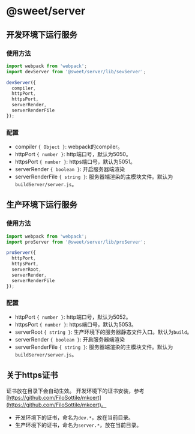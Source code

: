 # @sweet/server

## 开发环境下运行服务

### 使用方法

```javascript
import webpack from 'webpack';
import devServer from '@sweet/server/lib/sevServer';

devServer({
  compiler,
  httpPort,
  httpsPort,
  serverRender,
  serverRenderFile
});
```

### 配置

* compiler `{ Object }`: webpack的compiler。
* httpPort `{ number }`: http端口号，默认为5050。
* httpsPort `{ number }`: https端口号，默认为5051。
* serverRender `{ boolean }`: 开启服务器端渲染
* serverRenderFile `{ string }`: 服务器端渲染的主模块文件。默认为`buildServer/server.js`。

## 生产环境下运行服务

### 使用方法

```javascript
import webpack from 'webpack';
import proServer from '@sweet/server/lib/proServer';

proServer({
  httpPort,
  httpsPort,
  serverRoot,
  serverRender,
  serverRenderFile
});
```

### 配置

* httpPort `{ number }`: http端口号，默认为5052。
* httpsPort `{ number }`: https端口号，默认为5053。
* serverRoot `{ string }`: 生产环境下的服务器静态文件入口。默认为`build`。
* serverRender `{ boolean }`: 开启服务器端渲染
* serverRenderFile `{ string }`: 服务器端渲染的主模块文件。默认为`buildServer/server.js`。

## 关于https证书

证书放在目录下会自动生效。
开发环境下的证书安装，参考[https://github.com/FiloSottile/mkcert](https://github.com/FiloSottile/mkcert)。

* 开发环境下的证书，命名为`dev.*`，放在当前目录。
* 生产环境下的证书，命名为`server.*`，放在当前目录。